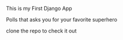 This is my First Django App

Polls that asks you for your favorite superhero 

clone the repo to check it out
